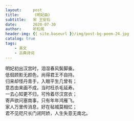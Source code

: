 ```yaml
---
layout:     post
title:      《明妃曲》
subtitle:   宋 王安石
date:       2020-07-30
author:     听松阁
header-img: {{ site.baseurl }}/img/post-bg-poem-24.jpg
catalog: true
tags:
    - 美文
    - 古典诗词
---
```



明妃初出汉宫时，泪湿春风鬓脚垂。<br>
低徊顾影无颜色，尚得君王不自持。<br>
归来却怪丹青手，入眼平生几曾有；<br>
意态由来画不成，当时枉杀毛延寿。<br>
一去心知更不归，可怜着尽汉宫衣；<br>
寄声欲问塞南事，只有年年鸿雁飞。<br>
家人万里传消息，好在毡城莫相忆；<br>
君不见咫尺长门闭阿娇，人生失意无南北。<br>
